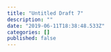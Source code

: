 ```yaml
---
title: "Untitled Draft 7"
description: ""
date: "2019-06-11T18:38:48.533Z"
categories: []
published: false
---
```



